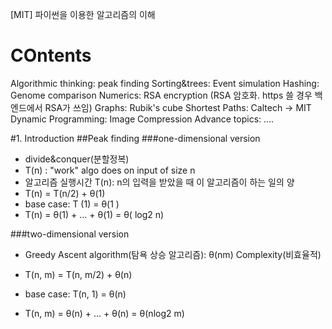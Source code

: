 [MIT] 파이썬을 이용한 알고리즘의 이해 

# COntents 
Algorithmic thinking: peak finding
Sorting&trees: Event simulation 
Hashing: Genome comparison
Numerics: RSA encryption (RSA 암호화. https 쓸 경우 백엔드에서 RSA가 쓰임)
Graphs: Rubik's cube 
Shortest Paths: Caltech -> MIT
Dynamic Programming: Image Compression 
Advance topics: .... 




#1. Introduction
##Peak finding
###one-dimensional version
- divide&conquer(분할정복) 
- T(n) : "work" algo does on input of size n 
- 알고리즘 실행시간 T(n): n의 입력을 받았을 때 이 알고리즘이 하는 일의 양
- T(n) = T(n/2) + θ(1)  
- base case: T (1) = θ(1 ) 
- T(n) = θ(1) + ... + θ(1)  = θ( log2 n)


###two-dimensional version
- Greedy Ascent algorithm(탐욕 상승 알고리즘): θ(nm) Complexity(비효율적) 

- T(n, m) = T(n, m/2) + θ(n)
- base case: T(n, 1) = θ(n) 
- T(n, m) = θ(n) + ... + θ(n) = θ(nlog2 m)
